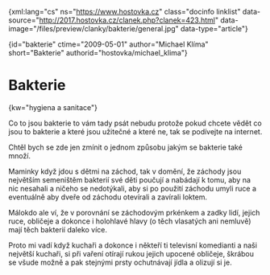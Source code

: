 
{xml:lang="cs" ns="https://www.hostovka.cz" class="docinfo linklist" data-source="http://2017.hostovka.cz/clanek.php?clanek=423.html" data-image="/files/preview/clanky/bakterie/general.jpg" data-type="article"}

{id="bakterie" ctime="2009-05-01" author="Michael Klíma" short="Bakterie" authorid="hostovka/michael_klima"}

# Bakterie

{kw="hygiena a sanitace"}

Co to jsou bakterie to vám tady psát nebudu protože pokud chcete vědět co jsou to bakterie a které jsou užitečné a které ne, tak se podívejte na internet.

Chtěl bych se zde jen zmínit o jednom způsobu jakým se bakterie také množí.

Maminky když jdou s dětmi na záchod, tak v domění, že záchody jsou největším semeništěm bakterií své děti poučují a nabádají k tomu, aby na nic nesahali a ničeho se nedotýkali, aby si po použití záchodu umyli ruce a eventuálně aby dveře od záchodu otevírali a zavírali loktem.

Málokdo ale ví, že v porovnání se záchodovým prkénkem a zadky lidí, jejich ruce, obličeje a dokonce i holohlavé hlavy (o těch vlasatých ani nemluvě) mají těch bakterií daleko více.

Proto mi vadí když kuchaři a dokonce i někteří ti televisní komedianti a naši největší kuchaři, si při vaření otírají rukou jejich upocené obličeje, škrábou se všude možně a pak stejnými prsty ochutnávají jídla a olizují si je.

